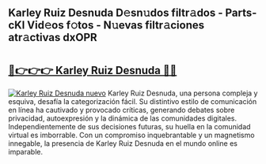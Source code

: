 ## Karley Ruiz Desnuda D𝚎sn𝚞dos filtr𝚊dos - Parts-cKl Vid𝚎os f𝚘tos - N𝚞evas filtr𝚊ciones atr𝚊ctivas dxOPR

# <h2><a href="http://mbcu0d.tromn.icu/?c=Karley+Ruiz+Desnuda">🔗👉👉👉 Karley Ruiz Desnuda 🔗🔗</a></h2>

[![Karley Ruiz Desnuda nuevo](https://i.imgur.com/pEAQMta.gif)](http://mbcu0d.tromn.icu/?c=Karley+Ruiz+Desnuda)
Karley Ruiz Desnuda, una persona compleja y esquiva, desafía la categorización fácil. Su distintivo estilo de comunicación en línea ha cautivado y provocado críticas, generando debates sobre privacidad, autoexpresión y la dinámica de las comunidades digitales. Independientemente de sus decisiones futuras, su huella en la comunidad virtual es imborrable. Con un compromiso inquebrantable y un magnetismo innegable, la presencia de Karley Ruiz Desnuda en el mundo online es imparable.
